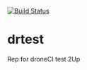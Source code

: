 [![Build Status](http://54.93.172.184/api/badge/github.com/vodafon/drtest/status.svg?branch=master)](http://54.93.172.184/github.com/vodafon/drtest)
# drtest
Rep for droneCI test
2Up
